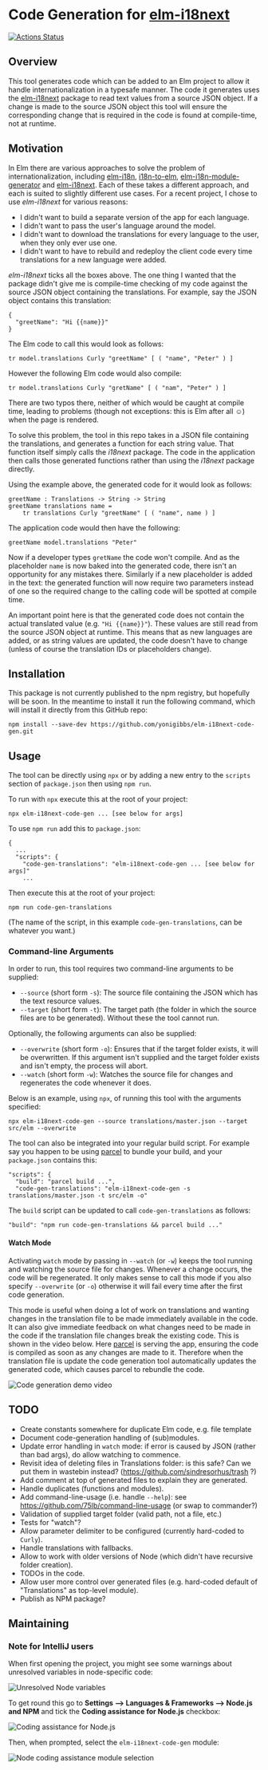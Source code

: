 # Code Generation for [elm-i18next](https://package.elm-lang.org/packages/ChristophP/elm-i18next/latest)

[![Actions Status](https://github.com/yonigibbs/elm-i18next-code-gen/workflows/Node%20CI/badge.svg)](https://github.com/yonigibbs/elm-i18next-code-gen/actions)


## Overview
This tool generates code which can be added to an Elm project to allow it handle internationalization in a typesafe
manner. The code it generates uses the [elm-i18next](https://package.elm-lang.org/packages/ChristophP/elm-i18next/latest)
package to read text values from a source JSON object. If a change is made to the source JSON object this tool will ensure
the corresponding change that is required in the code is found at compile-time, not at runtime.


## Motivation
In Elm there are various approaches to solve the problem of internationalization, including
[elm-i18n](https://github.com/iosphere/elm-i18n), [i18n-to-elm](https://github.com/dragonwasrobot/i18n-to-elm),
[elm-i18n-module-generator](https://github.com/ChristophP/elm-i18n-module-generator) and
[elm-i18next](https://github.com/ChristophP/elm-i18next). Each of these takes a different approach, and each is suited
to slightly different use cases. For a recent project, I chose to use *elm-i18next* for various reasons:
* I didn't want to build a separate version of the app for each language.
* I didn't want to pass the user's language around the model.
* I didn't want to download the translations for every language to the user, when they only ever use one.
* I didn't want to have to rebuild and redeploy the client code every time translations for a new language were added.

*elm-i18next* ticks all the boxes above. The one thing I wanted that the package didn't give me is compile-time checking
of my code against the source JSON object containing the translations. For example, say the JSON object contains this
translation:

    {
      "greetName": "Hi {{name}}"
    }

The Elm code to call this would look as follows:

    tr model.translations Curly "greetName" [ ( "name", "Peter" ) ]

However the following Elm code would also compile:

    tr model.translations Curly "gretName" [ ( "nam", "Peter" ) ]

There are two typos there, neither of which would be caught at compile time, leading to problems (though not exceptions:
this is Elm after all :relaxed:) when the page is rendered.

To solve this problem, the tool in this repo takes in a JSON file containing the translations, and generates a function
for each string value. That function itself simply calls the _i18next_ package. The code in the application then calls
those generated functions rather than using the _i18next_ package directly.

Using the example above, the generated code for it would look as follows:

    greetName : Translations -> String -> String
    greetName translations name =
        tr translations Curly "greetName" [ ( "name", name ) ]

The application code would then have the following:

    greetName model.translations "Peter"

Now if a developer types `gretName` the code won't compile. And as the placeholder `name` is now baked into the generated
code, there isn't an opportunity for any mistakes there. Similarly if a new placeholder is added in the text: the
generated function will now require two parameters instead of one so the required change to the calling code will be
spotted at compile time.

An important point here is that the generated code does not contain the actual translated value (e.g. `"Hi {{name}}"`).
These values are still read from the source JSON object at runtime. This means that as new languages are added, or as
string values are updated, the code doesn't have to change (unless of course the translation IDs or placeholders change). 


## Installation
This package is not currently published to the npm registry, but hopefully will be soon. In the meantime to install it
run the following command, which will install it directly from this GitHub repo:

    npm install --save-dev https://github.com/yonigibbs/elm-i18next-code-gen.git
 

## Usage
The tool can be directly using `npx` or by adding a new entry to the `scripts` section of `package.json` then using
`npm run`.

To run with `npx` execute this at the root of your project:

    npx elm-i18next-code-gen ... [see below for args]

To use `npm run` add this to `package.json`:

    {
      ...
      "scripts": {
        "code-gen-translations": "elm-i18next-code-gen ... [see below for args]"
        ...

Then execute this at the root of your project:

    npm run code-gen-translations

(The name of the script, in this example `code-gen-translations`, can be whatever you want.)


### Command-line Arguments
In order to run, this tool requires two command-line arguments to be supplied:
* `--source` (short form `-s`): The source file containing the JSON which has the text resource values.
* `--target` (short form `-t`): The target path (the folder in which the source files are to be generated).
Without these the tool cannot run.

Optionally, the following arguments can also be supplied:
* `--overwrite` (short form `-o`): Ensures that if the target folder exists, it will be overwritten. If this argument
isn't supplied and the target folder exists and isn't empty, the process will abort.
* `--watch` (short form `-w`): Watches the source file for changes and regenerates the code whenever it does.

Below is an example, using `npx`, of running this tool with the arguments specified:

    npx elm-i18next-code-gen --source translations/master.json --target src/elm --overwrite

The tool can also be integrated into your regular build script. For example say you happen to be using
[parcel](https://parceljs.org/) to bundle your build, and your `package.json` contains this:

    "scripts": {
      "build": "parcel build ...",
      "code-gen-translations": "elm-i18next-code-gen -s translations/master.json -t src/elm -o"

The `build` script can be updated to call `code-gen-translations` as follows: 

    "build": "npm run code-gen-translations && parcel build ..."

#### Watch Mode
Activating `watch` mode by passing in `--watch` (or `-w`) keeps the tool running and watching the source file for changes.
Whenever a change occurs, the code will be regenerated. It only makes sense to call this mode if you also specify
`--overwrite` (or `-o`) otherwise it will fail every time after the first code generation.

This mode is useful when doing a lot of work on translations and wanting changes in the translation file to be made
immediately available in the code. It can also give immediate feedback on what changes need to be made in the code if
the translation file changes break the existing code. This is shown in the video below. Here 
[parcel](https://parceljs.org/) is serving the app, ensuring the code is compiled as soon as any changes are made to it.
Therefore when the translation file is update the code generation tool automatically updates the generated code, which
causes parcel to rebundle the code. 

![Code generation demo video](docs/images/elm-18n-code-gen.gif)


## TODO
* Create constants somewhere for duplicate Elm code, e.g. file template
* Document code-generation handling of (sub)modules.
* Update error handling in `watch` mode: if error is caused by JSON (rather than bad args), do allow watching to commence.
* Revisit idea of deleting files in Translations folder: is this safe? Can we put them in wastebin instead?
(https://github.com/sindresorhus/trash ?)
* Add comment at top of generated files to explain they are generated.
* Handle duplicates (functions and modules).
* Add command-line-usage (i.e. handle `--help`): see https://github.com/75lb/command-line-usage (or swap to commander?)
* Validation of supplied target folder (valid path, not a file, etc.)
* Tests for "watch"?
* Allow parameter delimiter to be configured (currently hard-coded to `Curly`).
* Handle translations with fallbacks.
* Allow to work with older versions of Node (which didn't have recursive folder creation).
* TODOs in the code.
* Allow user more control over generated files (e.g. hard-coded default of "Translations" as top-level module).
* Publish as NPM package?


## Maintaining
### Note for IntelliJ users
When first opening the project, you might see some warnings about unresolved variables in node-specific code:

![Unresolved Node variables](docs/images/unresolved-node-variables.png)

To get round this go to **Settings --> Languages & Frameworks --> Node.js and NPM** and tick the
**Coding assistance for Node.js** checkbox:

![Coding assistance for Node.js](docs/images/node-coding-assistance.png)

Then, when prompted, select the `elm-i18next-code-gen` module:

![Node coding assistance module selection](docs/images/node-coding-assistance-select-module.png)
